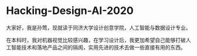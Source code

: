 # Hacking-Design-AI-2020

大家好，我是孙莺，现就读于同济大学设计创意学院，人工智能与数据设计专业。

在本科时，我对机器视觉比较感兴趣，在学习设计后，我更加希望自己能够打破人工智能技术和落地产品之间的隔阂，实用先进的技术去做一些直接有用的东西。